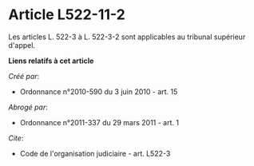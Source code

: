 # Article L522-11-2

Les articles L. 522-3 à L. 522-3-2 sont applicables au tribunal supérieur d'appel.

**Liens relatifs à cet article**

_Créé par_:

  - Ordonnance n°2010-590 du 3 juin 2010 - art. 15

_Abrogé par_:

  - Ordonnance n°2011-337 du 29 mars 2011 - art. 1

_Cite_:

  - Code de l'organisation judiciaire - art. L522-3
